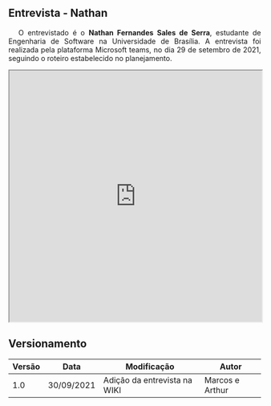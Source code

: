 ## Entrevista - Nathan

<p style="text-indent: 20px; text-align: justify">
O entrevistado é o <b>Nathan Fernandes Sales de Serra</b>, estudante de Engenharia de Software na Universidade de Brasília. A entrevista foi realizada pela plataforma Microsoft teams, no dia 29 de setembro de 2021, seguindo o roteiro estabelecido no planejamento.
</p>

<iframe width="100%" height="500px" src="https://www.youtube.com/embed/OFsZ0Xap5zg" allowfullscreen></iframe>


## Versionamento

| Versão | Data | Modificação | Autor |
|--|--|--|--|
| 1.0 | 30/09/2021 | Adição da entrevista na WIKI | Marcos e Arthur |
